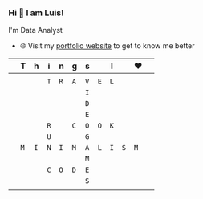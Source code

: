 ### Hi 👋 I am Luis!

I'm Data Analyst

- 🌐 Visit my [portfolio website](www.dataluis.com) to get to know me better

||T|h|i|n|g|s||I||♥||
|-|-|-|-|-|-|-|-|-|-|-|-|
|||||||||||||
||||`T`|`R`|`A`|`V`|`E`|`L`||||
|||||||`I`||||||
|||||||`D`||||||
|||||||`E`||||||
||||`R`||`C`|`O`|`O`|`K`||||
||||`U`|||`G`||||||
||`M`|`I`|`N`|`I`|`M`|`A`|`L`|`I`|`S`|`M`||
|||||||`M`||||||
||||`C`|`O`|`D`|`E`||||||
|||||||`S`||||||
|||||||||||||




<!--
**lumiguz/lumiguz** is a ✨ _special_ ✨ repository because its `README.md` (this file) appears on your GitHub profile.

Here are some ideas to get you started:

- 🔭 I’m currently working on ...
- 🌱 I’m currently learning ...
- 👯 I’m looking to collaborate on ...
- 🤔 I’m looking for help with ...
- 💬 Ask me about ...
- 📫 How to reach me: ...
- 😄 Pronouns: ...
- ⚡ Fun fact: ...
-->
